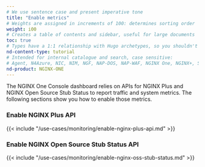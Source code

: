 ```yaml
---
# We use sentence case and present imperative tone
title: "Enable metrics"
# Weights are assigned in increments of 100: determines sorting order
weight: i00
# Creates a table of contents and sidebar, useful for large documents
toc: true
# Types have a 1:1 relationship with Hugo archetypes, so you shouldn't need to change this
nd-content-type: tutorial
# Intended for internal catalogue and search, case sensitive:
# Agent, N4Azure, NIC, NIM, NGF, NAP-DOS, NAP-WAF, NGINX One, NGINX+, Solutions, Unit
nd-product: NGINX-ONE
---
```


The NGINX One Console dashboard relies on APIs for NGINX Plus and NGINX Open Source Stub Status to report traffic and system metrics. The following sections show you how to enable those metrics.

### Enable NGINX Plus API

{{< include "/use-cases/monitoring/enable-nginx-plus-api.md" >}}

### Enable NGINX Open Source Stub Status API 

{{< include "/use-cases/monitoring/enable-nginx-oss-stub-status.md" >}}
